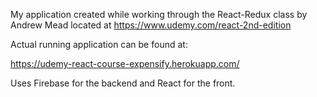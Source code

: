 My application created while working through the
React-Redux class by Andrew Mead located at
https://www.udemy.com/react-2nd-edition

Actual running application can be found at:

https://udemy-react-course-expensify.herokuapp.com/

Uses Firebase for the backend and React for the front.
